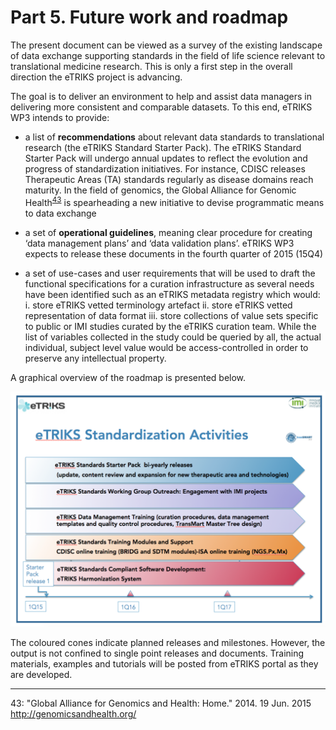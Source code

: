 # Part 5. Future work and roadmap

The present document can be viewed as a survey of the existing landscape of data exchange supporting standards in the field of life science relevant to translational medicine research. This is only a first step in the overall direction the eTRIKS project is advancing.

The goal is to deliver an environment to help and assist data managers in delivering more consistent and comparable datasets. To this end, eTRIKS WP3 intends to provide: 

  - a list of **recommendations** about relevant data standards to translational research (the eTRIKS Standard Starter Pack). The eTRIKS Standard Starter Pack will undergo annual updates to reflect the evolution and progress of standardization initiatives. For instance, CDISC releases Therapeutic Areas (TA) standards regularly as disease domains reach maturity. In the field of genomics, the Global Alliance for Genomic Health<sup>[43](#myfootnote43)</sup> is spearheading a new initiative to devise programmatic means to data exchange

  - a set of **operational guidelines**, meaning clear procedure for creating ‘data management plans’ and ‘data validation plans’. eTRIKS WP3 expects to release these documents in the fourth quarter of 2015 (15Q4)

  - a set of use-cases and user requirements that will be used to draft the functional specifications for a curation infrastructure as several needs have been identified such as an eTRIKS metadata registry which would:
    i. store eTRIKS vetted terminology artefact
	ii. store eTRIKS vetted representation of data format
    iii. store collections of value sets specific to public or IMI studies curated by the eTRIKS curation team. While the list of variables collected in the study  could be queried by all, the actual individual, subject level value would be access-controlled in order to preserve any intellectual property.

A graphical overview of the roadmap is presented below.


![alt text][image A]

The coloured cones indicate planned releases and milestones. However, the output is not confined to single point releases and documents.  Training materials, examples and tutorials will be posted from eTRIKS portal as they are developed.

-----------------

<a name="myfootnote43">43</a>: "Global Alliance for Genomics and Health: Home." 2014. 19 Jun. 2015 <http://genomicsandhealth.org/>

[image A]: https://github.com/proccaserra/eTRIKS-SSP/blob/master/figures/eSSP-Roadmap.png  "image A"
